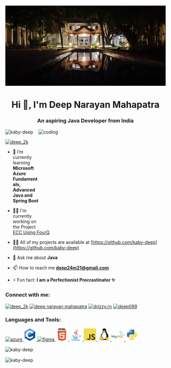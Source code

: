 ![logo](https://github.com/kaby-deep/kaby-deep/blob/main/banner.jpg)
<h1 align="center">Hi 👋, I'm Deep Narayan Mahapatra</h1>
<h3 align="center">An aspiring Java Developer from India</h3>
<img align="right" alt="coding" height="300" width="400" src="https://i.pinimg.com/originals/0a/8b/a1/0a8ba1f254df17146e9aa237dfb2c7fa.gif">

<p align="left"> <img src="https://komarev.com/ghpvc/?username=kaby-deep&label=Profile%20views&color=0e75b6&style=flat" alt="kaby-deep" /> </p>

<p align="left"> <a href="https://twitter.com/deep_2k" target="blank"><img src="https://img.shields.io/twitter/follow/deep_2k?logo=twitter&style=for-the-badge" alt="deep_2k" /></a> </p>

- 🌱 I’m currently learning **Microsoft Azure Fundamentals, Advanced Java and Spring Boot**

- 👨‍💻 I'm currently working on the Project [ECC Using FourQ](https://github.com/kaby-deep/ECC-FourQ)

- 👨‍💻 All of my projects are available at [https://github.com/kaby-deep](https://github.com/kaby-deep)

- 💬 Ask me about **Java**

- 📫 How to reach me **deep24m21@gmail.com**

- ⚡ Fun fact:  **I am a Perfectionist Procrastinator ✨**

<h3 align="left">Connect with me:</h3>
<p align="left">
<a href="https://twitter.com/deep_2k" target="blank"><img align="center" src="https://raw.githubusercontent.com/rahuldkjain/github-profile-readme-generator/master/src/images/icons/Social/twitter.svg" alt="deep_2k" height="30" width="40" /></a>
<a href="https://linkedin.com/in/deep narayan mahapatra" target="blank"><img align="center" src="https://raw.githubusercontent.com/rahuldkjain/github-profile-readme-generator/master/src/images/icons/Social/linked-in-alt.svg" alt="deep narayan mahapatra" height="30" width="40" /></a>
<a href="https://instagram.com/drizzy.rn" target="blank"><img align="center" src="https://raw.githubusercontent.com/rahuldkjain/github-profile-readme-generator/master/src/images/icons/Social/instagram.svg" alt="drizzy.rn" height="30" width="40" /></a>
<a href="https://www.hackerrank.com/deep099" target="blank"><img align="center" src="https://raw.githubusercontent.com/rahuldkjain/github-profile-readme-generator/master/src/images/icons/Social/hackerrank.svg" alt="deep099" height="30" width="40" /></a>
</p>

<h3 align="left">Languages and Tools:</h3>
<p align="left"> <a href="https://azure.microsoft.com/en-in/" target="_blank" rel="noreferrer"> <img src="https://www.vectorlogo.zone/logos/microsoft_azure/microsoft_azure-icon.svg" alt="azure" width="40" height="40"/> </a> <a href="https://www.cprogramming.com/" target="_blank" rel="noreferrer"> <img src="https://raw.githubusercontent.com/devicons/devicon/master/icons/c/c-original.svg" alt="c" width="40" height="40"/> </a> <a href="https://www.figma.com/" target="_blank" rel="noreferrer"> <img src="https://www.vectorlogo.zone/logos/figma/figma-icon.svg" alt="figma" width="40" height="40"/> </a> <a href="https://www.w3.org/html/" target="_blank" rel="noreferrer"> <img src="https://raw.githubusercontent.com/devicons/devicon/master/icons/html5/html5-original-wordmark.svg" alt="html5" width="40" height="40"/> </a> <a href="https://www.java.com" target="_blank" rel="noreferrer"> <img src="https://raw.githubusercontent.com/devicons/devicon/master/icons/java/java-original.svg" alt="java" width="40" height="40"/> </a> <a href="https://developer.mozilla.org/en-US/docs/Web/JavaScript" target="_blank" rel="noreferrer"> <img src="https://raw.githubusercontent.com/devicons/devicon/master/icons/javascript/javascript-original.svg" alt="javascript" width="40" height="40"/> </a> <a href="https://www.linux.org/" target="_blank" rel="noreferrer"> <img src="https://raw.githubusercontent.com/devicons/devicon/master/icons/linux/linux-original.svg" alt="linux" width="40" height="40"/> </a> <a href="https://www.mysql.com/" target="_blank" rel="noreferrer"> <img src="https://raw.githubusercontent.com/devicons/devicon/master/icons/mysql/mysql-original-wordmark.svg" alt="mysql" width="40" height="40"/> </a> <a href="https://www.python.org" target="_blank" rel="noreferrer"> <img src="https://raw.githubusercontent.com/devicons/devicon/master/icons/python/python-original.svg" alt="python" width="40" height="40"/> </a> </p>

<p><img align="center" src="https://github-readme-stats.vercel.app/api/top-langs?username=kaby-deep&show_icons=true&locale=en&layout=compact" alt="kaby-deep" /></p>

<p><img align="center" src="https://github-readme-streak-stats.herokuapp.com/?user=kaby-deep&" alt="kaby-deep" /></p>
